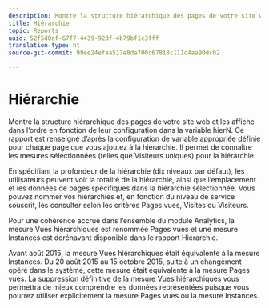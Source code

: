 ```yaml
---
description: Montre la structure hiérarchique des pages de votre site web et les affiche dans l’ordre en fonction de leur configuration dans la variable hierN. Ce rapport est renseigné d’après la configuration de variable appropriée définie pour chaque page que vous ajoutez à la hiérarchie. Il permet de connaître les mesures sélectionnées (telles que Visiteurs uniques) pour la hiérarchie.
title: Hiérarchie
topic: Reports
uuid: 52f5d0af-67f7-4439-923f-4b79bf1c3fff
translation-type: ht
source-git-commit: 99ee24efaa517e8da700c67818c111c4aa90dc02

---
```



# Hiérarchie

Montre la structure hiérarchique des pages de votre site web et les affiche dans l’ordre en fonction de leur configuration dans la variable hierN. Ce rapport est renseigné d’après la configuration de variable appropriée définie pour chaque page que vous ajoutez à la hiérarchie. Il permet de connaître les mesures sélectionnées (telles que Visiteurs uniques) pour la hiérarchie.

En spécifiant la profondeur de la hiérarchie (dix niveaux par défaut), les utilisateurs peuvent voir la totalité de la hiérarchie, ainsi que l’emplacement et les données de pages spécifiques dans la hiérarchie sélectionnée. Vous pouvez nommer vos hiérarchies et, en fonction du niveau de service souscrit, les consulter selon les critères Pages vues, Visites ou Visiteurs.

Pour une cohérence accrue dans l’ensemble du module Analytics, la mesure Vues hiérarchiques est renommée Pages vues et une mesure Instances est dorénavant disponible dans le rapport Hiérarchie.

Avant août 2015, la mesure Vues hiérarchiques était équivalente à la mesure Instances. Du 20 août 2015 au 15 octobre 2015, suite à un changement opéré dans le système, cette mesure était équivalente à la mesure Pages vues. La suppression définitive de la mesure Vues hiérarchiques vous permettra de mieux comprendre les données représentées puisque vous pourrez utiliser explicitement la mesure Pages vues ou la mesure Instances.

